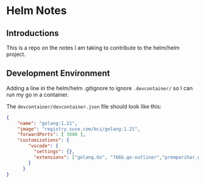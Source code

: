 # Helm Notes

## Introductions

This is a repo on the notes I am taking to contribute to the helm/helm project.

## Development Environment

Adding a line in the helm/helm .gitignore to ignore `.devcontainer/` so I can run my go in a container.

The `devcontainer/devcontainer.json` file should look like this:

``` json
{
    "name": "golang:1.21",
    "image": "registry.suse.com/bci/golang:1.21",
    "forwardPorts": [ 3000 ],
    "customizations": {
        "vscode": {
          "settings": {},
          "extensions": ["golang.Go", "766b.go-outliner","premparihar.gotestexplorer"]
        }
      }
}
```
